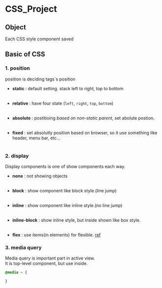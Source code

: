 # CSS_Project

## Object
Each CSS style component saved

## Basic of CSS
### 1. position 
position is deciding tags`s position
 - **static** : default setting. stack left to right, top to bottom<br><br>
 
 - **relative** : have four state (`left`, `right`, `top`, `bottom`)<br><br>

 - **absolute** : postitioing *based on non-static parent*, set abolute postion.<br><br>

 - **fixed** : set absolutly position based on browser, so it use something like header, menu bar, etc...<br><br>


### 2. display 
Display components is one of show components each way.
 - **none** : not showing objects<br><br>

 - **block** : show component like block style.(line jump)<br><br>

 - **inline** : show component like inline style.(no line jump)<br><br>

 - **inline-block** : show inline style, but inside shown like box style.<br><br>

 - **flex** : use items(in elements) for flexible. [ref](https://github.com/syleLim/CSS_Project/tree/master/DIV_LAYOUT#display--flex)


### 3. media query
Media query is important part in active view.<br>
It is top-level component, but use inside.

```css
@media ~ {

}
```

